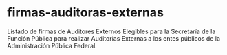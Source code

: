 # firmas-auditoras-externas
Listado de firmas de Auditores Externos Elegibles para la Secretaría de la Función Pública para realizar Auditorías Externas a los entes públicos de la Administración Pública Federal.
